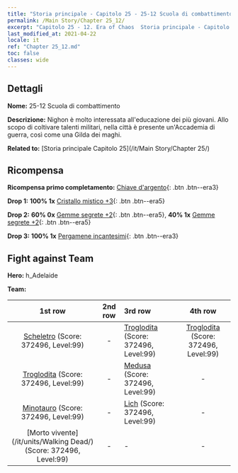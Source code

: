 ```yaml
---
title: "Storia principale - Capitolo 25 - 25-12 Scuola di combattimento"
permalink: /Main Story/Chapter 25_12/
excerpt: "Capitolo 25 - 12. Era of Chaos  Storia principale - Capitolo 25_12. 25-12 Scuola di combattimento"
last_modified_at: 2021-04-22
locale: it
ref: "Chapter 25_12.md"
toc: false
classes: wide
---
```


## Dettagli

 **Nome:** 25-12 Scuola di combattimento

 **Descrizione:** Nighon è molto interessata all'educazione dei più giovani. Allo scopo di coltivare talenti militari, nella città è presente un'Accademia di guerra, così come una Gilda dei maghi.

 **Related to:** [Storia principale Capitolo 25](/it/Main Story/Chapter 25/)

## Ricompensa

 **Ricompensa primo completamento:** [Chiave d'argento](/ItemsIT/con_693/){: .btn .btn--era3}

 **Drop 1:** **100% 1x** [Cristallo mistico +3](/ItemsIT/mat_87/){: .btn .btn--era5}

 **Drop 2:** **60% 0x** [Gemme segrete +2](/ItemsIT/mat_79/){: .btn .btn--era5}, **40% 1x** [Gemme segrete +2](/ItemsIT/mat_79/){: .btn .btn--era5}

 **Drop 3:** **100% 1x** [Pergamene incantesimi](/ItemsIT/con_694/){: .btn .btn--era3}


## Fight against Team
 **Hero:** h_Adelaide

 **Team:**


  | 1st row | 2nd row | 3rd row | 4th row |
  |:----:|:----:|:----|:----:|
  | [Scheletro](/it/units/Skeleton/) (Score: 372496, Level:99)  | - | [Troglodita](/it/units/Troglodyte/) (Score: 372496, Level:99)  | [Troglodita](/it/units/Troglodyte/) (Score: 372496, Level:99)  |
  | [Troglodita](/it/units/Troglodyte/) (Score: 372496, Level:99)  | - | [Medusa](/it/units/Medusa/) (Score: 372496, Level:99)  | - |
  | [Minotauro](/it/units/Minotaur/) (Score: 372496, Level:99)  | - | [Lich](/it/units/Lich/) (Score: 372496, Level:99)  | - |
  | [Morto vivente](/it/units/Walking Dead/) (Score: 372496, Level:99)  | - | - | - |


